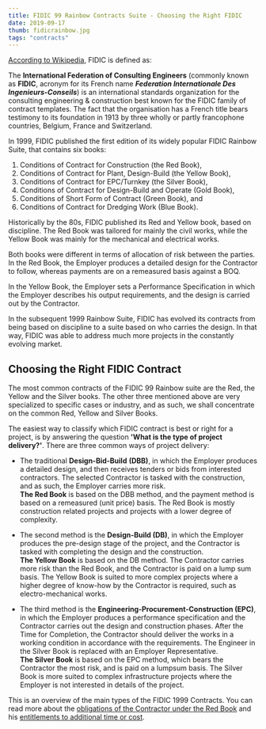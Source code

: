 ```yaml
---
title: FIDIC 99 Rainbow Contracts Suite - Choosing the Right FIDIC
date: 2019-09-17
thumb: fidicrainbow.jpg
tags: "contracts"
---
```

[According to Wikipedia](https://en.wikipedia.org/wiki/FIDIC), FIDIC is defined as:

The **International Federation of Consulting Engineers** (commonly known as **FIDIC**, acronym for its French name _**Federation Internationale Des Ingenieurs-Conseils**_) is an international standards organization for the consulting engineering & construction best known for the FIDIC family of contract templates. The fact that the organisation has a French title bears testimony to its foundation in 1913 by three wholly or partly francophone countries, Belgium, France and Switzerland.

In 1999, FIDIC published the first edition of its widely popular FIDIC Rainbow Suite, that contains six books:

1.  Conditions of Contract for Construction (the Red Book),
2.  Conditions of Contract for Plant, Design-Build (the Yellow Book),
3.  Conditions of Contract for EPC/Turnkey (the Silver Book),
4.  Conditions of Contract for Design-Build and Operate (Gold Book),
5.  Conditions of Short Form of Contract (Green Book), and
6.  Conditions of Contract for Dredging Work (Blue Book).

Historically by the 80s, FIDIC published its Red and Yellow book, based on discipline. The Red Book was tailored for mainly the civil works, while the Yellow Book was mainly for the mechanical and electrical works.

Both books were different in terms of allocation of risk between the parties. In the Red Book, the Employer produces a detailed design for the Contractor to follow, whereas payments are on a remeasured basis against a BOQ.

In the Yellow Book, the Employer sets a Performance Specification in which the Employer describes his output requirements, and the design is carried out by the Contractor.

In the subsequent 1999 Rainbow Suite, FIDIC has evolved its contracts from being based on discipline to a suite based on who carries the design. In that way, FIDIC was able to address much more projects in the constantly evolving market.

## Choosing the Right FIDIC Contract

 The most common contracts of the FIDIC 99 Rainbow suite are the Red, the Yellow and the Silver books. The other three mentioned above are very specialized to specific cases or industry, and as such, we shall concentrate on the common Red, Yellow and Silver Books.

The easiest way to classify which FIDIC contract is best or right for a project, is by answering the question **'What is the type of project delivery?'**. There are three common ways of project delivery:

*   The traditional **Design-Bid-Build** **(DBB)**, in which the Employer produces a detailed design, and then receives tenders or bids from interested contractors. The selected Contractor is tasked with the construction, and as such, the Employer carries more risk.  
    **The Red Book** is based on the DBB method, and the payment method is based on a remeasured (unit price) basis. The Red Book is mostly construction related projects and projects with a lower degree of complexity.  
    
*   The second method is the **Design-Build (DB)**, in which the Employer produces the pre-design stage of the project, and the Contractor is tasked with completing the design and the construction.  
    **The Yellow Book** is based on the DB method. The Contractor carries more risk than the Red Book, and the Contractor is paid on a lump sum basis. The Yellow Book is suited to more complex projects where a higher degree of know-how by the Contractor is required, such as electro-mechanical works.  
    
*   The third method is the **Engineering-Procurement-Construction (EPC)**, in which the Employer produces a performance specification and the Contractor carries out the design and construction phases. After the Time for Completion, the Contractor should  deliver the works in a working condition in accordance with the requirements. The Engineer in the Silver Book is replaced with an Employer Representative.  
    **The Silver Book** is based on the EPC method, which bears the Contractor the most risk, and is paid on a lumpsum basis. The Silver Book is more suited to complex infrastructure projects where the Employer is not interested in details of the project.

This is an overview of the main types of the FIDIC 1999 Contracts. You can read more about the [obligations of the Contractor under the Red Book](/download-contractors-major-obligations-under-fidic-red-book-99) and his [entitlements to additional time or cost](/download-contractors-major-obligations-under-fidic-red-book-99).